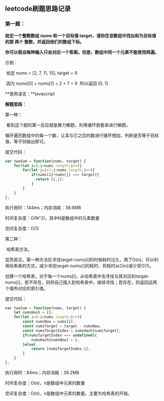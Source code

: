 ## leetcode刷题思路记录

### 第一题：

**给定一个整数数组 nums 和一个目标值 target，请你在该数组中找出和为目标值的那 两个 整数，并返回他们的数组下标。**

**你可以假设每种输入只会对应一个答案。但是，数组中同一个元素不能使用两遍。**

示例：

​	给定 nums = [2, 7, 11, 15], target = 9

​	因为 nums[0] + nums[1] = 2 + 7 = 9
​	所以返回 [0, 1]



**使用语言：**javascript

**解题思路：**

第一种：

​	看到这个题的第一反应就是暴力解题，利用循环嵌套来进行解题。

​	循环遍历数组中的每一个数，让其与它之后的数进行循环相加，判断是否等于目标值，等于则输出即可。

提交代码：

```javascript
var twoSum = function(nums, target) {
    for(let i=0;i<nums.length;i++){
        for(let j=i+1;j<nums.length;j++){
            if(nums[i]+nums[j] === target){
              return [i,j];  
            }
        }
    }
};
```

执行用时：144ms；内存消耗：38.6MB

时间复杂度：O(N^2)，其中N是数组中的元素数量

空间复杂度：O(1)



第二种：

​	哈希表方法。

​	显而易见，第一种方法在寻找target-nums[i]的时候耗时过久，用了O(n)，可以利用哈希表的方式，减少寻找target-nums[i]的耗时，将耗时从O(n)减少至O(1)。

​	创建一个哈希表，对于每一个nums[i]，从哈希表中去寻找与其对应的target-nums[i]，若不存在，则将自己插入到哈希表中，继续寻找；若存在，则返回这两个值所对应的索引值。

提交代码：

```javascript
var twoSum = function(nums, target) {
    let numsHash = {};
    for(let i=0;i<nums.length;i++){
        const numsNow = nums[i];
        const numsTarget = target - numsNow;
        const numsTargetIndex = numsHash[numsTarget];
        if(numsTargetIndex === undefined){
            numsHash[numsNow] = i;
        }else{
            return [numsTargetIndex,i];
        }
    }
};
```

执行用时：84ms；内存消耗：39.2MB

时间复杂度：O(n)，n是数组中元素的数量

空间复杂度：O(n)，n是数组中元素的数量。主要为哈希表的开销。
